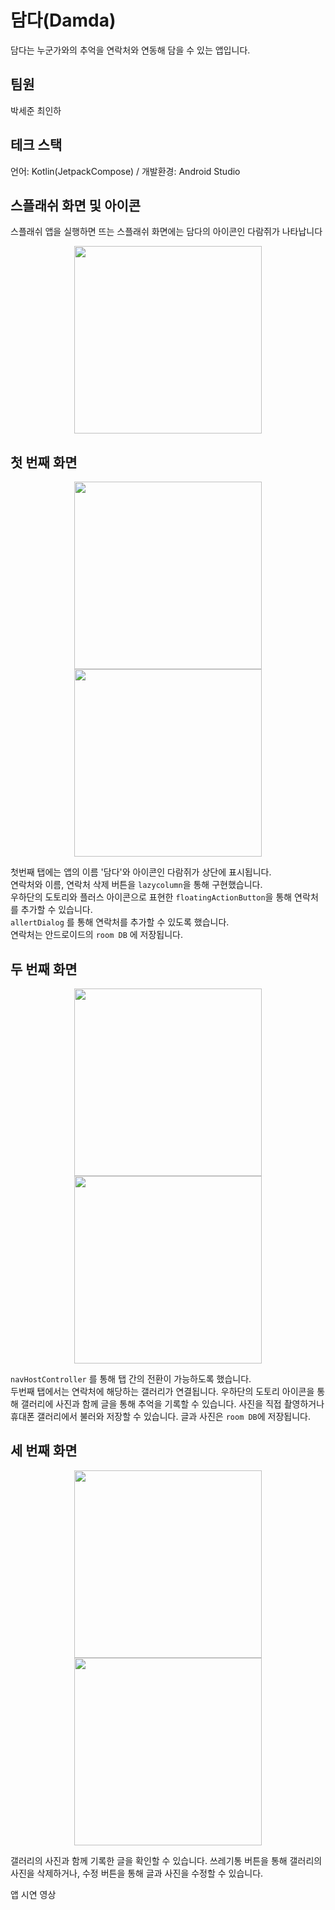  # 담다(Damda)
담다는 누군가와의 추억을 연락처와 연동해 담을 수 있는 앱입니다.

## 팀원 
박세준 최인하

## 테크 스택
언어: Kotlin(JetpackCompose) / 개발환경: Android Studio

 ## 스플래쉬 화면 및 아이콘
 스플래쉬 앱을 실행하면 뜨는 스플래쉬 화면에는 담다의 아이콘인 다람쥐가 나타납니다
<p align = "center">
    <img width = 300 src="Screens/splashScreen.jpg">
</p>

 ## 첫 번째 화면
<p align="center">
  <img width = 300 src="Screens/firstScreen.jpg">
  <img width = 300 src="Screens/firstScreenAddContact.jpg">
</p>

첫번째 탭에는 앱의 이름 '담다'와 아이콘인 다람쥐가 상단에 표시됩니다.   
연락처와 이름, 연락처 삭제 버튼을 `lazycolumn`을 통해 구현했습니다.  
우하단의 도토리와 플러스 아이콘으로 표현한 `floatingActionButton`을 통해 연락처를 추가할 수 있습니다.  
`allertDialog` 를 통해 연락처를 추가할 수 있도록 했습니다.  
연락처는 안드로이드의 `room DB` 에 저장됩니다.

 ## 두 번째 화면
 <p align="center">
  <img width = 300 src="Screens/secondScreen.jpg">
  <img width = 300 src="Screens/AddDiaryScreen.jpg">
</p>

`navHostController` 를 통해 탭 간의 전환이 가능하도록 했습니다.  
두번째 탭에서는 연락처에 해당하는 갤러리가 연결됩니다. 
우하단의 도토리 아이콘을 통해 갤러리에 사진과 함께 글을 통해 추억을 기록할 수 있습니다. 
사진을 직접 촬영하거나 휴대폰 갤러리에서 불러와 저장할 수 있습니다. 
글과 사진은 `room DB`에 저장됩니다.

## 세 번째 화면
 <p align="center">
  <img width = 300 src="Screens/thirdScreen.jpg">
  <img width = 300 src="Screens/EditDiaryScreen.jpg">
</p>


갤러리의 사진과 함께 기록한 글을 확인할 수 있습니다. 
쓰레기통 버튼을 통해 갤러리의 사진을 삭제하거나, 수정 버튼을 통해 글과 사진을 수정할 수 있습니다.

 앱 시연 영상


